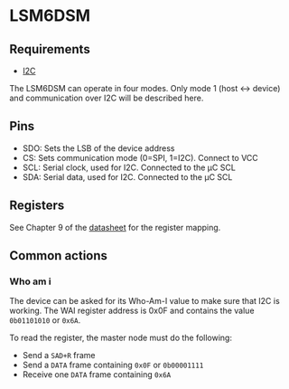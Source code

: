 # LSM6DSM

## Requirements

* [I2C](../../protocols/i2c.md)

The LSM6DSM can operate in four modes. Only mode 1 (host <-> device) and
communication over I2C will be described here.

## Pins

* SDO: Sets the LSB of the device address
* CS: Sets communication mode (0=SPI, 1=I2C). Connect to VCC
* SCL: Serial clock, used for I2C. Connected to the &mu;C SCL
* SDA: Serial data, used for I2C. Connected to the &mu;C SCL

## Registers

See Chapter 9 of the [datasheet](LSM6DSM.pdf) for the register mapping.

## Common actions

### Who am i

The device can be asked for its Who-Am-I value to make sure that I2C is
working. The WAI register address is 0x0F and contains the value `0b01101010`
or `0x6A`.

To read the register, the master node must do the following:

* Send a `SAD+R` frame
* Send a `DATA` frame containing `0x0F` or `0b00001111`
* Receive one `DATA` frame containing `0x6A`
